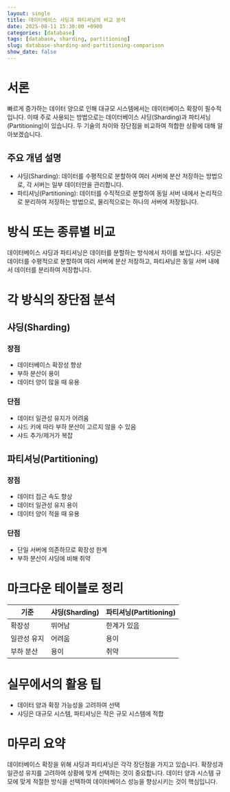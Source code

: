 ```yaml
---
layout: single
title: 데이터베이스 샤딩과 파티셔닝의 비교 분석
date: 2025-08-11 15:30:00 +0900
categories: [database]
tags: [database, sharding, partitioning]
slug: database-sharding-and-partitioning-comparison
show_date: false
---
```


# 서론
빠르게 증가하는 데이터 양으로 인해 대규모 시스템에서는 데이터베이스 확장이 필수적입니다. 이때 주로 사용되는 방법으로는 데이터베이스 샤딩(Sharding)과 파티셔닝(Partitioning)이 있습니다. 두 기술의 차이와 장단점을 비교하여 적합한 상황에 대해 알아보겠습니다.

## 주요 개념 설명
- 샤딩(Sharding): 데이터를 수평적으로 분할하여 여러 서버에 분산 저장하는 방법으로, 각 서버는 일부 데이터만을 관리합니다.
- 파티셔닝(Partitioning): 데이터를 수직적으로 분할하여 동일 서버 내에서 논리적으로 분리하여 저장하는 방법으로, 물리적으로는 하나의 서버에 저장됩니다.

# 방식 또는 종류별 비교
데이터베이스 샤딩과 파티셔닝은 데이터를 분할하는 방식에서 차이를 보입니다. 샤딩은 데이터를 수평적으로 분할하여 여러 서버에 분산 저장하고, 파티셔닝은 동일 서버 내에서 데이터를 분리하여 저장합니다.

# 각 방식의 장단점 분석
## 샤딩(Sharding)
### 장점
- 데이터베이스 확장성 향상
- 부하 분산이 용이
- 데이터 양이 많을 때 유용

### 단점
- 데이터 일관성 유지가 어려움
- 샤드 키에 따라 부하 분산이 고르지 않을 수 있음
- 샤드 추가/제거가 복잡

## 파티셔닝(Partitioning)
### 장점
- 데이터 접근 속도 향상
- 데이터 일관성 유지 용이
- 데이터 양이 적을 때 유용

### 단점
- 단일 서버에 의존하므로 확장성 한계
- 부하 분산이 샤딩에 비해 취약

# 마크다운 테이블로 정리
| 기준         | 샤딩(Sharding) | 파티셔닝(Partitioning) |
|--------------|---------------|------------------------|
| 확장성        | 뛰어남         | 한계가 있음             |
| 일관성 유지   | 어려움         | 용이                   |
| 부하 분산     | 용이           | 취약                   |

# 실무에서의 활용 팁
- 데이터 양과 확장 가능성을 고려하여 선택
- 샤딩은 대규모 시스템, 파티셔닝은 작은 규모 시스템에 적합

# 마무리 요약
데이터베이스 확장을 위해 샤딩과 파티셔닝은 각각 장단점을 가지고 있습니다. 확장성과 일관성 유지를 고려하여 상황에 맞게 선택하는 것이 중요합니다. 데이터 양과 시스템 규모에 맞게 적절한 방식을 선택하여 데이터베이스 성능을 향상시키는 것이 핵심입니다.
